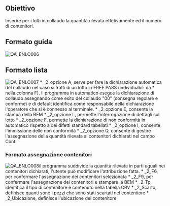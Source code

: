## Obiettivo
Inserire per i lotti in collaudo la quantità rilevata effetivamente ed il numero di contenitori.

## Formato guida
![QA_ENLO006](http://localhost:3000/immagini/MBDOC_OGG-P_CQBC50/QA_ENLO006.png)
## Formato lista
![QA_ENLO007](http://localhost:3000/immagini/MBDOC_OGG-P_CQBC50/QA_ENLO007.png) \* _2_opzione A, serve per fare la dichiarazione automatica del collaudo nel caso si tratti di un lotto in FREE PASS (individuabili da \* nella colonna F). Il programma in automatico esegue la dichiarazione di collaudo assegnando come esito del collaudo "00"  (consegna regolare e conforme) e di default identifica come responsabile della dichiarazione l'operatore che si è connesso al terminale.
 \* _2_opzione E, consente la stampa della BEM
 \* _2_opzione L, permette l'interrogazione di dettagli sul lotto
 \* _2_opzione F, permette la dichiarazione di non conformità in automatico rispetto a dei difetti standard tabellati
 \* _2_opzione I, consente l'immissione delle non conformità
 \* _2_opzione Q, consente di gestire l'assegnazione della quantità rilevata ai contenitori dichiarati nel campo Cont.

### Formato assegnazione contenitori
![QA_ENLO008](http://localhost:3000/immagini/MBDOC_OGG-P_CQBC50/QA_ENLO008.png)il programma suddivide la quantità rilevata in parti uguali nei contenitori dichiarati, l'utente può modificare l'attribuzione fatta.
 \* _2_F6, per confermare l'assegnazione dei contenitori selezionata
 \* _2_F9, per confermare l'assegnazione dei contenitori e stampare la BEM
 \* _2_Tp, identifica il tipo di contenitore è contenuto nella tabella CRV
 \* _2_Scarto,  definisce quanti sono i pezzi che sono stati scartati nel contenitore
 \* _2_Ubicazione, definisce l'ubicazione del contenitore
